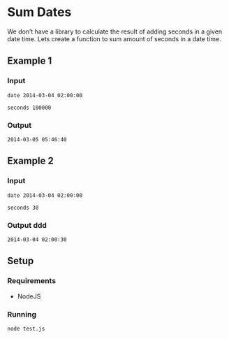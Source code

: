 # Sum Dates

We don’t have a library to calculate the result of adding seconds in a given date time.
Lets create a function to sum amount of seconds in a date time.

## Example 1

### Input

```
date 2014-03-04 02:00:00

seconds 100000
```

### Output

```
2014-03-05 05:46:40
```

## Example 2

### Input

```
date 2014-03-04 02:00:00

seconds 30
```

### Output ddd

```
2014-03-04 02:00:30
```

## Setup

### Requirements

- NodeJS

### Running

```
node test.js
```
